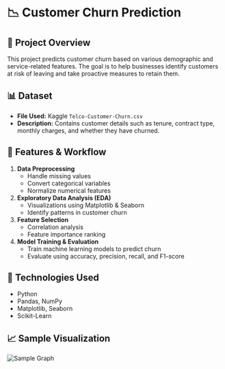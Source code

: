 # 📉 Customer Churn Prediction

## 📌 Project Overview
This project predicts customer churn based on various demographic and service-related features. The goal is to help businesses identify customers at risk of leaving and take proactive measures to retain them.

## 📊 Dataset
- **File Used:** Kaggle `Telco-Customer-Churn.csv`
- **Description:** Contains customer details such as tenure, contract type, monthly charges, and whether they have churned.

## 🚀 Features & Workflow
1. **Data Preprocessing**
   - Handle missing values
   - Convert categorical variables
   - Normalize numerical features
2. **Exploratory Data Analysis (EDA)**
   - Visualizations using Matplotlib & Seaborn
   - Identify patterns in customer churn
3. **Feature Selection**
   - Correlation analysis
   - Feature importance ranking
4. **Model Training & Evaluation**
   - Train machine learning models to predict churn
   - Evaluate using accuracy, precision, recall, and F1-score

## 🔧 Technologies Used
- Python
- Pandas, NumPy
- Matplotlib, Seaborn
- Scikit-Learn

## 📈 Sample Visualization
![Sample Graph](images/sample.png)



